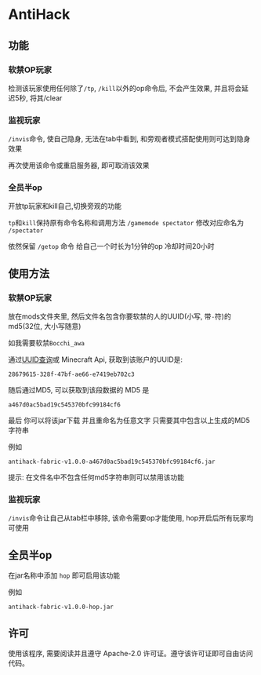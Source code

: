 # AntiHack

## 功能

### 软禁OP玩家

检测该玩家使用任何除了`/tp`, `/kill`以外的op命令后, 不会产生效果, 并且将会延迟5秒, 将其/clear

### 监视玩家

`/invis`命令, 使自己隐身, 无法在tab中看到, 和旁观者模式搭配使用则可达到隐身效果

再次使用该命令或重启服务器, 即可取消该效果

### 全员半op

开放tp玩家和kill自己,切换旁观的功能

`tp`和`kill`保持原有命令名称和调用方法
`/gamemode spectator` 修改对应命名为 `/spectator`

依然保留 `/getop` 命令 给自己一个时长为1分钟的op 冷却时间20小时

## 使用方法

### 软禁OP玩家

放在mods文件夹里, 然后文件名包含你要软禁的人的UUID(小写, 带`-`符)的md5(32位, 大小写随意)

如我需要软禁`Bocchi_awa`

通过[UUID查询](https://mcuuid.net)或 Minecraft Api, 获取到该账户的UUID是:

```text
28679615-328f-47bf-ae66-e7419eb702c3
```

随后通过MD5, 可以获取到该段数据的 MD5 是

```text
a467d0ac5bad19c545370bfc99184cf6
```

最后 你可以将该jar下载 并且重命名为任意文字 只需要其中包含以上生成的MD5字符串

例如

```text
antihack-fabric-v1.0.0-a467d0ac5bad19c545370bfc99184cf6.jar
```

提示: 在文件名中不包含任何md5字符串则可以禁用该功能

### 监视玩家

`/invis`命令让自己从tab栏中移除, 该命令需要op才能使用, hop开启后所有玩家均可使用

## 全员半op

在jar名称中添加 `hop` 即可启用该功能

例如

```text
antihack-fabric-v1.0.0-hop.jar
```

## 许可

使用该程序, 需要阅读并且遵守 Apache-2.0 许可证。遵守该许可证即可自由访问代码。
